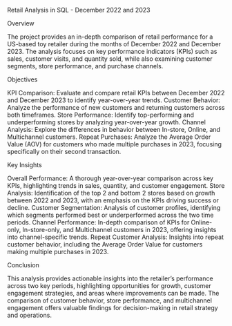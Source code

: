 Retail Analysis in SQL - December 2022 and 2023

Overview 

The project provides an in-depth comparison of retail performance for a US-based toy retailer during the months of December 2022 and December 2023. The analysis focuses on key performance indicators (KPIs) such as sales, customer visits, and quantity sold, while also examining customer segments, store performance, and purchase channels.

Objectives 

KPI Comparison: Evaluate and compare retail KPIs between December 2022 and December 2023 to identify year-over-year trends. 
Customer Behavior: Analyze the performance of new customers and returning customers across both timeframes. 
Store Performance: Identify top-performing and underperforming stores by analyzing year-over-year growth. 
Channel Analysis: Explore the differences in behavior between In-store, Online, and Multichannel customers. 
Repeat Purchases: Analyze the Average Order Value (AOV) for customers who made multiple purchases in 2023, focusing specifically on their second transaction.

Key Insights 

Overall Performance: A thorough year-over-year comparison across key KPIs, highlighting trends in sales, quantity, and customer engagement. 
Store Analysis: Identification of the top 2 and bottom 2 stores based on growth between 2022 and 2023, with an emphasis on the KPIs driving success or decline. 
Customer Segmentation: Analysis of customer profiles, identifying which segments performed best or underperformed across the two time periods. 
Channel Performance: In-depth comparison of KPIs for Online-only, In-store-only, and Multichannel customers in 2023, offering insights into channel-specific trends. 
Repeat Customer Analysis: Insights into repeat customer behavior, including the Average Order Value for customers making multiple purchases in 2023.

Conclusion 

This analysis provides actionable insights into the retailer’s performance across two key periods, highlighting opportunities for growth, customer engagement strategies, and areas where improvements can be made. The comparison of customer behavior, store performance, and multichannel engagement offers valuable findings for decision-making in retail strategy and operations.
